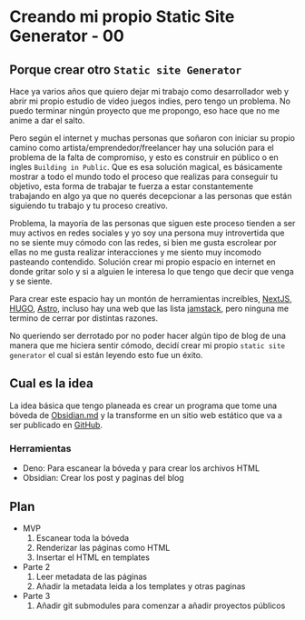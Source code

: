 # Creando mi propio Static Site Generator - 00

## Porque crear otro `Static site Generator`

Hace ya varios años que quiero dejar mi trabajo como desarrollador web y abrir mi propio estudio de video juegos indies, pero tengo un problema. No puedo terminar ningún proyecto que me propongo, eso hace que no me anime a dar el salto.

Pero según el internet y muchas personas que soñaron con iniciar su propio camino como artista/emprendedor/freelancer hay una solución para el problema de la falta de compromiso, y esto es construir en público o en ingles `Building in Public`. Que es esa solución magical, es básicamente mostrar a todo el mundo todo el proceso que realizas para conseguir tu objetivo, esta forma de trabajar te fuerza a estar constantemente trabajando en algo ya que no querés decepcionar a las personas que están siguiendo tu trabajo y tu proceso creativo.

Problema, la mayoría de las personas que siguen este proceso tienden a ser muy activos en redes sociales y yo soy una persona muy introvertida que no se siente muy cómodo con las redes, si bien me gusta escrolear por ellas no me gusta realizar interacciones y me siento muy incomodo pasteando contendido. Solución crear mi propio espacio en internet en donde gritar solo y si a alguien le interesa lo que tengo que decir que venga y se siente.

Para crear este espacio hay un montón de herramientas increíbles, [NextJS](https://nextjs.org/), [HUGO](https://gohugo.io/), [Astro](https://astro.build/), incluso hay una web que las lista [jamstack](https://jamstack.org/generators/), pero ninguna me termino de cerrar por distintas razones.

No queriendo ser derrotado por no poder hacer algún tipo de blog de una manera que me hiciera sentir cómodo, decidí crear mi propio `static site generator` el cual si están leyendo esto fue un éxito.

## Cual es la idea

La idea básica que tengo planeada es crear un programa que tome una bóveda de [Obsidian.md](https://obsidian.md/) y la transforme en un sitio web estático que va a ser publicado en [GitHub](https://github.com/).

### Herramientas

- Deno: Para escanear la bóveda y para crear los archivos HTML
- Obsidian: Crear los post y paginas del blog

## Plan

- MVP
  1. Escanear toda la bóveda
  2. Renderizar las páginas como HTML
  3. Insertar el HTML en templates
- Parte 2
  1. Leer metadata de las páginas
  2. Añadir la metadata leida a los templates y otras paginas
- Parte 3
  1. Añadir git submodules para comenzar a añadir proyectos públicos
